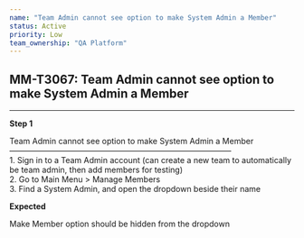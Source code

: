 ```yaml
---
name: "Team Admin cannot see option to make System Admin a Member"
status: Active
priority: Low
team_ownership: "QA Platform"
---
```


## MM-T3067: Team Admin cannot see option to make System Admin a Member

---

**Step 1**

Team Admin cannot see option to make System Admin a Member\
————————————————————————————\
1\. Sign in to a Team Admin account (can create a new team to automatically be team admin, then add members for testing)\
2\. Go to Main Menu > Manage Members\
3\. Find a System Admin, and open the dropdown beside their name

**Expected**

Make Member option should be hidden from the dropdown
